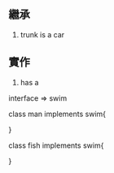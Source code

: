 ## 繼承

1. trunk is a car


## 實作

1. has a 



interface => swim

class man implements swim{

}

class fish  implements swim{


}

